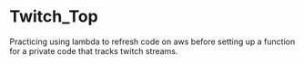 # Twitch_Top

Practicing using lambda to refresh code on aws before setting up a function for a private code that tracks twitch streams.
